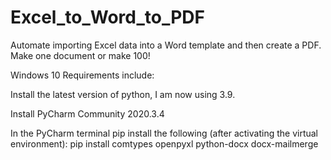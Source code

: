 # Excel_to_Word_to_PDF
Automate importing Excel data into a Word template and then create a PDF.  Make one document or make 100!  

Windows 10 Requirements include:

  Install the latest version of python, I am now using 3.9.

  Install PyCharm Community 2020.3.4
  
  In the PyCharm terminal pip install the following (after activating the virtual environment):
    pip install comtypes
                openpyxl
                python-docx
                docx-mailmerge
    
  
  
